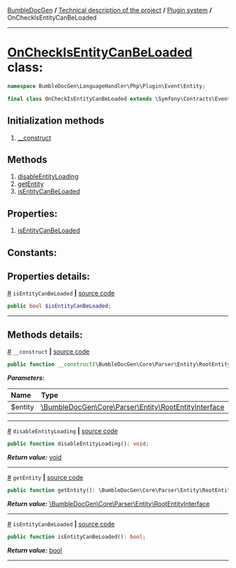 [BumbleDocGen](/docs/README.md) **/**
[Technical description of the project](/docs/tech/readme.md) **/**
[Plugin system](/docs/tech/04_pluginSystem.md) **/**
OnCheckIsEntityCanBeLoaded

---


# [OnCheckIsEntityCanBeLoaded](https://github.com/bumble-tech/bumble-doc-gen/blob/master/src/LanguageHandler/Php/Plugin/Event/Entity/OnCheckIsEntityCanBeLoaded.php#L10) class:

```php
namespace BumbleDocGen\LanguageHandler\Php\Plugin\Event\Entity;

final class OnCheckIsEntityCanBeLoaded extends \Symfony\Contracts\EventDispatcher\Event
```

## Initialization methods

1. [__construct](#m-construct) 
## Methods

1. [disableEntityLoading](#mdisableentityloading) 
1. [getEntity](#mgetentity) 
1. [isEntityCanBeLoaded](#misentitycanbeloaded) 
## Properties:

1. [isEntityCanBeLoaded](#pisentitycanbeloaded) 
## Constants:


## Properties details:

<a name="pisentitycanbeloaded" href="#pisentitycanbeloaded">#</a> `isEntityCanBeLoaded`  **|** [source code](https://github.com/bumble-tech/bumble-doc-gen/blob/master/src/LanguageHandler/Php/Plugin/Event/Entity/OnCheckIsEntityCanBeLoaded.php#L12)
```php
public bool $isEntityCanBeLoaded;

```

---
## Methods details:

<a name="m-construct" href="#m-construct">#</a> `__construct`  **|** [source code](https://github.com/bumble-tech/bumble-doc-gen/blob/master/src/LanguageHandler/Php/Plugin/Event/Entity/OnCheckIsEntityCanBeLoaded.php#L14)
```php
public function __construct(\BumbleDocGen\Core\Parser\Entity\RootEntityInterface $entity);
```

***Parameters:***

| Name | Type | Description |
|:-|:-|:-|
$entity | [\BumbleDocGen\Core\Parser\Entity\RootEntityInterface](https://github.com/bumble-tech/bumble-doc-gen/blob/master/src/Core/Parser/Entity/RootEntityInterface.php) | - |

---

<a name="mdisableentityloading" href="#mdisableentityloading">#</a> `disableEntityLoading`  **|** [source code](https://github.com/bumble-tech/bumble-doc-gen/blob/master/src/LanguageHandler/Php/Plugin/Event/Entity/OnCheckIsEntityCanBeLoaded.php#L23)
```php
public function disableEntityLoading(): void;
```

***Return value:*** [void](https://www.php.net/manual/en/language.types.void.php)

---

<a name="mgetentity" href="#mgetentity">#</a> `getEntity`  **|** [source code](https://github.com/bumble-tech/bumble-doc-gen/blob/master/src/LanguageHandler/Php/Plugin/Event/Entity/OnCheckIsEntityCanBeLoaded.php#L18)
```php
public function getEntity(): \BumbleDocGen\Core\Parser\Entity\RootEntityInterface;
```

***Return value:*** [\BumbleDocGen\Core\Parser\Entity\RootEntityInterface](https://github.com/bumble-tech/bumble-doc-gen/blob/master/src/Core/Parser/Entity/RootEntityInterface.php)

---

<a name="misentitycanbeloaded" href="#misentitycanbeloaded">#</a> `isEntityCanBeLoaded`  **|** [source code](https://github.com/bumble-tech/bumble-doc-gen/blob/master/src/LanguageHandler/Php/Plugin/Event/Entity/OnCheckIsEntityCanBeLoaded.php#L28)
```php
public function isEntityCanBeLoaded(): bool;
```

***Return value:*** [bool](https://www.php.net/manual/en/language.types.boolean.php)

---
